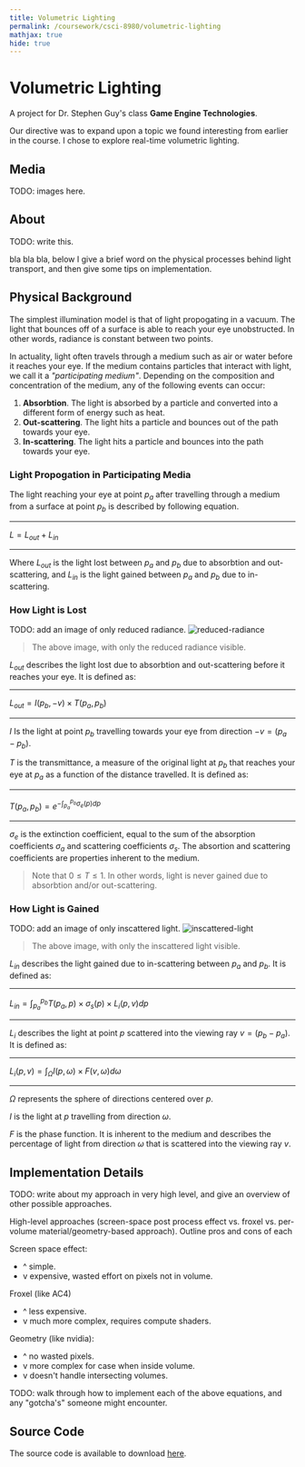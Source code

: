 ```yaml
---
title: Volumetric Lighting
permalink: /coursework/csci-8980/volumetric-lighting
mathjax: true
hide: true
---
```


# Volumetric Lighting

A project for Dr. Stephen Guy's class **Game Engine Technologies**.

Our directive was to expand upon a topic we found interesting from earlier in the course. I chose to explore real-time volumetric lighting.

## Media

TODO: images here.

## About

TODO: write this.

bla bla bla, below I give a brief word on the physical processes behind light transport, and then give some tips on implementation.

## Physical Background

The simplest illumination model is that of light propogating in a vacuum. The light that bounces off of a surface is able to reach your eye unobstructed. In other words, radiance is constant between two points.



In actuality, light often travels through a medium such as air or water before it reaches your eye. If the medium contains particles that interact with light, we call it a *"participating medium"*. Depending on the composition and concentration of the medium, any of the following events can occur:

1. **Absorbtion**. The light is absorbed by a particle and converted into a different form of energy such as heat.
2. **Out-scattering**. The light hits a particle and bounces out of the path towards your eye.
3. **In-scattering**. The light hits a particle and bounces into the path towards your eye.



### Light Propogation in Participating Media



The light reaching your eye at point $p_a$ after travelling through a medium from a surface at point $p_b$ is described by following equation.



---

$L = L_{out} + L_{in}$

---



Where $L_{out}$ is the light lost between $p_a$ and $p_b$ due to absorbtion and out-scattering, and $L_{in}$ is the light gained between $p_a$ and $p_b$ due to in-scattering.



### How Light is Lost

TODO: add an image of only reduced radiance.
![reduced-radiance](???.png)
> The above image, with only the reduced radiance visible.



$L_{out}$ describes the light lost due to absorbtion and out-scattering before it reaches your eye. It is defined as:



---

$L_{out} = I(p_b, -v) \times T(p_a, p_b)$

---



$I$ Is the light at point $p_b$ travelling towards your eye from direction $-v = (p_a - p_b)$.

$T$ is the transmittance, a measure of the original light at $p_b$ that reaches your eye at $p_a$ as a function of the distance travelled. It is defined as:



---

$T(p_a, p_b) = e^{-\int_{p_a}^{p_b}\sigma_e(p)dp}$

---



$\sigma_{e}$ is the extinction coefficient, equal to the sum of the absorption coefficients $\sigma_{a}$ and scattering coefficients $\sigma_{s}$. The absortion and scattering coefficients are properties inherent to the medium.



> Note that $0 \le T \le 1$. In other words, light is never gained due to absorbtion and/or out-scattering.



### How Light is Gained

TODO: add an image of only inscattered light.
![inscattered-light](???.png)
> The above image, with only the inscattered light visible.

$L_{in}$ describes the light gained due to in-scattering between $p_a$ and $p_b$. It is defined as:



---

$L_{in} = \int_{p_a}^{p_b}T(p_a, p) \times \sigma_s(p) \times L_i(p, v) dp$

---



$L_i$ describes the light at point $p$ scattered into the viewing ray $v = (p_{b} - p_{a})$. It is defined as:



---

$L_i(p, v) = \int_{\Omega} I(p, \omega) \times F(v, \omega) d\omega$

---

$\Omega$ represents the sphere of directions centered over $p$.

$I$ is the light at $p$ travelling from direction $\omega$.

$F$ is the phase function. It is inherent to the medium and describes the percentage of light from direction $\omega$ that is scattered into the viewing ray $v$.



## Implementation Details

TODO: write about my approach in very high level, and give an overview of other possible approaches.

High-level approaches (screen-space post process effect vs. froxel vs. per-volume material/geometry-based approach). Outline pros and cons of each

Screen space effect:
- ^ simple.
- v expensive, wasted effort on pixels not in volume.

Froxel (like AC4)
- ^ less expensive.
- v much more complex, requires compute shaders.

Geometry (like nvidia):
- ^ no wasted pixels.
- v more complex for case when inside volume.
- v doesn't handle intersecting volumes.

TODO: walk through how to implement each of the above equations, and any "gotcha's" someone might encounter.

## Source Code

The source code is available to download [here](https://drive.google.com/drive/folders/15e5d5eMOY7Mnlr6pb9vtDpczVOlYjQ4Q).

